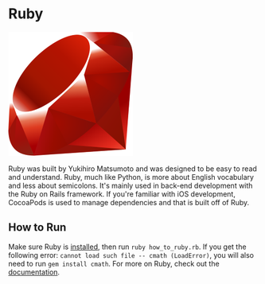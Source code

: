 # Ruby

![Ruby Logo](img-ruby.png)

Ruby was built by Yukihiro Matsumoto and was designed to be easy to read and understand. Ruby, much like Python, is more about English vocabulary and less about semicolons. It's mainly used in back-end development with the Ruby on Rails framework. If you're familiar with iOS development, CocoaPods is used to manage dependencies and that is built off of Ruby.

## How to Run

Make sure Ruby is [installed](https://www.ruby-lang.org/en/documentation/installation/), then run `ruby how_to_ruby.rb`. If you get the following error: `cannot load such file -- cmath (LoadError)`, you will also need to run `gem install cmath`. For more on Ruby, check out the [documentation](https://ruby-doc.org/).
